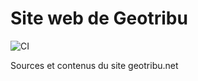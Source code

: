 # Site web de Geotribu

![CI](https://github.com/geotribu/website/workflows/CI/badge.svg)

Sources et contenus du site geotribu.net
